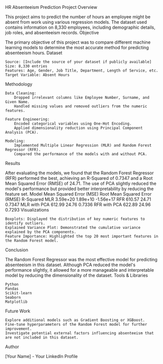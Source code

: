 HR Absenteeism Prediction Project
Overview

This project aims to predict the number of hours an employee might be absent from work using various regression models. The dataset used contains information on 8,330 employees, including demographic details, job roles, and absenteeism records.
Objective

The primary objective of this project was to compare different machine learning models to determine the most accurate method for predicting absenteeism hours.
Dataset

    Source: [Include the source of your dataset if publicly available]
    Size: 8,330 entries
    Features: Age, Gender, Job Title, Department, Length of Service, etc.
    Target Variable: Absent Hours

Methodology

    Data Cleaning:
        Dropped irrelevant columns like Employee Number, Surname, and Given Name.
        Handled missing values and removed outliers from the numeric features.

    Feature Engineering:
        Encoded categorical variables using One-Hot Encoding.
        Applied dimensionality reduction using Principal Component Analysis (PCA).

    Modeling:
        Implemented Multiple Linear Regression (MLR) and Random Forest Regressor (RFR).
        Compared the performance of the models with and without PCA.

Results

After evaluating the models, we found that the Random Forest Regressor (RFR) performed the best, achieving an R-Squared of 0.7347 and a Root Mean Squared Error (RMSE) of 24.71. The use of PCA slightly reduced the model's performance but provided better interpretability by reducing the feature set.
Model	Mean Squared Error (MSE)	Root Mean Squared Error (RMSE)	R-Squared
MLR	3.59e+20	1.89e+10	-1.56e+17
RFR	610.57	24.71	0.7347
MLR with PCA	612.99	24.76	0.7336
RFR with PCA	622.89	24.96	0.7293
Visualizations

    Boxplots: Displayed the distribution of key numeric features to identify outliers.
    Explained Variance Plot: Demonstrated the cumulative variance explained by the PCA components.
    Feature Importance: Highlighted the top 20 most important features in the Random Forest model.


Conclusion

The Random Forest Regressor was the most effective model for predicting absenteeism in this dataset. Although PCA reduced the model's performance slightly, it allowed for a more manageable and interpretable model by reducing the dimensionality of the dataset.
Tools & Libraries

    Python
    Pandas
    Scikit-learn
    Seaborn
    Matplotlib

Future Work

    Explore additional models such as Gradient Boosting or XGBoost.
    Fine-tune hyperparameters of the Random Forest model for further improvement.
    Investigate potential external factors influencing absenteeism that are not included in this dataset.

Author

[Your Name] - Your LinkedIn Profile
